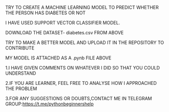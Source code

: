 TRY TO CREATE A MACHINE LEARNING MODEL TO PREDICT WHETHER THE PERSON HAS DIABETES OR NOT

I HAVE USED SUPPORT VECTOR CLASSIFIER MODEL.

DOWNLOAD THE DATASET- diabetes.csv FROM ABOVE

TRY TO MAKE A BETTER MODEL AND UPLOAD IT IN THE REPOSITORY TO CONTRIBUTE

MY MODEL IS ATTACHED AS A .pynb FILE ABOVE

1.I HAVE GIVEN COMMENTS ON WHATEVER I DID SO THAT YOU COULD UNDERSTAND

2.IF YOU ARE LEARNER, FEEL FREE TO ANALYSE HOW I APPROACHED THE PROBLEM

3.FOR ANY SUGGESTIONS OR DOUBTS,CONTACT ME IN TELEGRAM GROUP:https://t.me/pythonbeginnershelp
